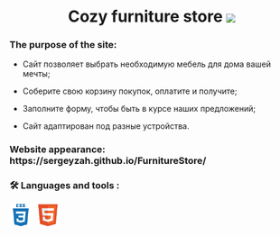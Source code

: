 <h1 align="center">
  Сozy furniture store
  <img align="center" src="https://media4.giphy.com/media/v1.Y2lkPTc5MGI3NjExMXhkaHg2bGVqaXJ4dmhvcmQ3aTUzbGJvdXg3NWUwdmd3aGEyem1xaiZlcD12MV9pbnRlcm5hbF9naWZfYnlfaWQmY3Q9Zw/JGdbbSyi3wM9uBKv8p/giphy.gif" width="60px"/>
</h1>

<h3>The purpose of the site:</h3>

- Сайт позволяет выбрать необходимую мебель для дома вашей мечты;

- Соберите свою корзину покупок, оплатите и получите;

- Заполните форму, чтобы быть в курсе наших предложений;

- Сайт адаптирован под разные устройства.

<h3>
  Website appearance: https://sergeyzah.github.io/FurnitureStore/
</h3>

### :hammer_and_wrench: Languages and tools :

<img src="https://github.com/devicons/devicon/blob/master/icons/css3/css3-plain-wordmark.svg"  title="CSS3" alt="CSS" width="40" height="40"/>&nbsp;
  <img src="https://github.com/devicons/devicon/blob/master/icons/html5/html5-original.svg" title="HTML5" alt="HTML" width="40" height="40"/>&nbsp;
